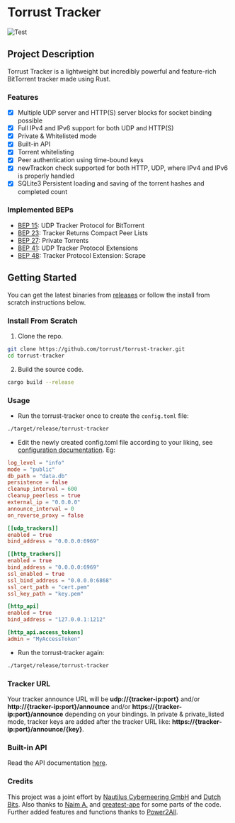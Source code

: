 # Torrust Tracker
![Test](https://github.com/torrust/torrust-tracker/actions/workflows/test_build_release.yml/badge.svg)

## Project Description
Torrust Tracker is a lightweight but incredibly powerful and feature-rich BitTorrent tracker made using Rust.


### Features
* [X] Multiple UDP server and HTTP(S) server blocks for socket binding possible
* [X] Full IPv4 and IPv6 support for both UDP and HTTP(S)
* [X] Private & Whitelisted mode
* [X] Built-in API
* [X] Torrent whitelisting
* [X] Peer authentication using time-bound keys
* [X] newTrackon check supported for both HTTP, UDP, where IPv4 and IPv6 is properly handled
* [X] SQLite3 Persistent loading and saving of the torrent hashes and completed count

### Implemented BEPs
* [BEP 15](http://www.bittorrent.org/beps/bep_0015.html): UDP Tracker Protocol for BitTorrent
* [BEP 23](http://bittorrent.org/beps/bep_0023.html): Tracker Returns Compact Peer Lists
* [BEP 27](http://bittorrent.org/beps/bep_0027.html): Private Torrents
* [BEP 41](http://bittorrent.org/beps/bep_0041.html): UDP Tracker Protocol Extensions
* [BEP 48](http://bittorrent.org/beps/bep_0048.html): Tracker Protocol Extension: Scrape

## Getting Started
You can get the latest binaries from [releases](https://github.com/torrust/torrust-tracker/releases) or follow the install from scratch instructions below.

### Install From Scratch
1. Clone the repo.
```bash
git clone https://github.com/torrust/torrust-tracker.git
cd torrust-tracker
```

2. Build the source code.
```bash
cargo build --release
```

### Usage
* Run the torrust-tracker once to create the `config.toml` file:
```bash
./target/release/torrust-tracker
```


* Edit the newly created config.toml file according to your liking, see [configuration documentation](https://torrust.github.io/torrust-documentation/torrust-tracker/config/). Eg:
```toml
log_level = "info"
mode = "public"
db_path = "data.db"
persistence = false
cleanup_interval = 600
cleanup_peerless = true
external_ip = "0.0.0.0"
announce_interval = 0
on_reverse_proxy = false

[[udp_trackers]]
enabled = true
bind_address = "0.0.0.0:6969"

[[http_trackers]]
enabled = true
bind_address = "0.0.0.0:6969"
ssl_enabled = true
ssl_bind_address = "0.0.0.0:6868"
ssl_cert_path = "cert.pem"
ssl_key_path = "key.pem"

[http_api]
enabled = true
bind_address = "127.0.0.1:1212"

[http_api.access_tokens]
admin = "MyAccessToken"
```


* Run the torrust-tracker again:
```bash
./target/release/torrust-tracker
```

### Tracker URL
Your tracker announce URL will be **udp://{tracker-ip:port}** and/or **http://{tracker-ip:port}/announce** and/or **https://{tracker-ip:port}/announce** depending on your bindings.
In private & private_listed mode, tracker keys are added after the tracker URL like: **https://{tracker-ip:port}/announce/{key}**.

### Built-in API
Read the API documentation [here](https://torrust.github.io/torrust-documentation/torrust-tracker/api/).

### Credits
This project was a joint effort by [Nautilus Cyberneering GmbH](https://nautilus-cyberneering.de/) and [Dutch Bits](https://dutchbits.nl).
Also thanks to [Naim A.](https://github.com/naim94a/udpt) and [greatest-ape](https://github.com/greatest-ape/aquatic) for some parts of the code.
Further added features and functions thanks to [Power2All](https://github.com/power2all).